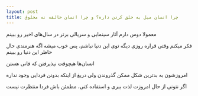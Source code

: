 ```yaml
---
layout: post
title: چرا انسان میل به خلق کردن داره؟ و چرا انسان خالقه نه مخلوق
---
```


معمولا دوس دارم آثار سینمایی و سریالی برتر در سال‌های اخیر رو ببینم

فکر میکنم وقتی قراره روزی دیگه توی این دنیا نباشم، پس خوب میشه اگه هنرمندی حال حاظر این دنیا رو ببینم

انسان‌ها هیچوقت نپذیرفتن که فانی هستن

امروزشون به بدترین شکل ممکن گذروندن ولی دریغ از اینکه بدونن فردایی وجود نداره

اگر نتونی از حال امروزت لذت ببری و استفاده کنی، مطمئن باش فردا منتظرت نیست
